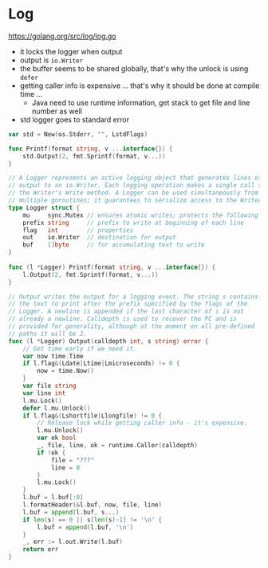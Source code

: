 # Log

https://golang.org/src/log/log.go

- it locks the logger when output
- output is `io.Writer`
- the buffer seems to be shared globally, that's why the unlock is using `defer`
- getting caller info is expensive ... that's why it should be done at compile time ...
  - Java need to use runtime information, get stack to get file and line number as well
- std logger goes to standard error

````go
var std = New(os.Stderr, "", LstdFlags)

func Printf(format string, v ...interface{}) {
  	std.Output(2, fmt.Sprintf(format, v...))
}

// A Logger represents an active logging object that generates lines of
// output to an io.Writer. Each logging operation makes a single call to
// the Writer's Write method. A Logger can be used simultaneously from
// multiple goroutines; it guarantees to serialize access to the Writer.
type Logger struct {
  	mu     sync.Mutex // ensures atomic writes; protects the following fields
  	prefix string     // prefix to write at beginning of each line
  	flag   int        // properties
  	out    io.Writer  // destination for output
  	buf    []byte     // for accumulating text to write
}
  
func (l *Logger) Printf(format string, v ...interface{}) {
  	l.Output(2, fmt.Sprintf(format, v...))
}

// Output writes the output for a logging event. The string s contains
// the text to print after the prefix specified by the flags of the
// Logger. A newline is appended if the last character of s is not
// already a newline. Calldepth is used to recover the PC and is
// provided for generality, although at the moment on all pre-defined
// paths it will be 2.
func (l *Logger) Output(calldepth int, s string) error {
  	// Get time early if we need it.
  	var now time.Time
  	if l.flag&(Ldate|Ltime|Lmicroseconds) != 0 {
  		now = time.Now()
  	}
  	var file string
  	var line int
  	l.mu.Lock()
  	defer l.mu.Unlock()
  	if l.flag&(Lshortfile|Llongfile) != 0 {
  		// Release lock while getting caller info - it's expensive.
  		l.mu.Unlock()
  		var ok bool
  		_, file, line, ok = runtime.Caller(calldepth)
  		if !ok {
  			file = "???"
  			line = 0
  		}
  		l.mu.Lock()
  	}
  	l.buf = l.buf[:0]
  	l.formatHeader(&l.buf, now, file, line)
  	l.buf = append(l.buf, s...)
  	if len(s) == 0 || s[len(s)-1] != '\n' {
  		l.buf = append(l.buf, '\n')
  	}
  	_, err := l.out.Write(l.buf)
  	return err
}
````